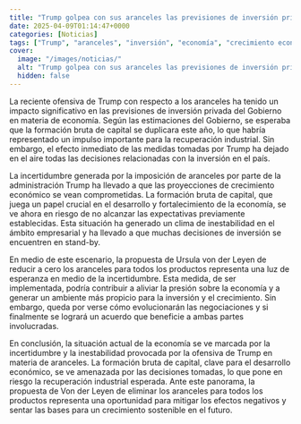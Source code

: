 ```yaml
---
title: "Trump golpea con sus aranceles las previsiones de inversión privada del Gobierno y 'congela' la recuperación industrial"
date: 2025-04-09T01:14:47+0000
categories: [Noticias]
tags: ["Trump", "aranceles", "inversión", "economía", "crecimiento económico", "formación bruta de capital", "inestabilidad."]
cover:
  image: "/images/noticias/"
  alt: "Trump golpea con sus aranceles las previsiones de inversión privada del Gobierno y 'congela' la recuperación industrial"
  hidden: false
---
```


La reciente ofensiva de Trump con respecto a los aranceles ha tenido un impacto significativo en las previsiones de inversión privada del Gobierno en materia de economía. Según las estimaciones del Gobierno, se esperaba que la formación bruta de capital se duplicara este año, lo que habría representado un impulso importante para la recuperación industrial. Sin embargo, el efecto inmediato de las medidas tomadas por Trump ha dejado en el aire todas las decisiones relacionadas con la inversión en el país.

La incertidumbre generada por la imposición de aranceles por parte de la administración Trump ha llevado a que las proyecciones de crecimiento económico se vean comprometidas. La formación bruta de capital, que juega un papel crucial en el desarrollo y fortalecimiento de la economía, se ve ahora en riesgo de no alcanzar las expectativas previamente establecidas. Esta situación ha generado un clima de inestabilidad en el ámbito empresarial y ha llevado a que muchas decisiones de inversión se encuentren en stand-by.

En medio de este escenario, la propuesta de Ursula von der Leyen de reducir a cero los aranceles para todos los productos representa una luz de esperanza en medio de la incertidumbre. Esta medida, de ser implementada, podría contribuir a aliviar la presión sobre la economía y a generar un ambiente más propicio para la inversión y el crecimiento. Sin embargo, queda por verse cómo evolucionarán las negociaciones y si finalmente se logrará un acuerdo que beneficie a ambas partes involucradas.

En conclusión, la situación actual de la economía se ve marcada por la incertidumbre y la inestabilidad provocada por la ofensiva de Trump en materia de aranceles. La formación bruta de capital, clave para el desarrollo económico, se ve amenazada por las decisiones tomadas, lo que pone en riesgo la recuperación industrial esperada. Ante este panorama, la propuesta de Von der Leyen de eliminar los aranceles para todos los productos representa una oportunidad para mitigar los efectos negativos y sentar las bases para un crecimiento sostenible en el futuro.
